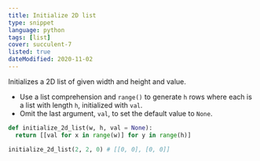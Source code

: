 ```yaml
---
title: Initialize 2D list
type: snippet
language: python
tags: [list]
cover: succulent-7
listed: true
dateModified: 2020-11-02
---
```


Initializes a 2D list of given width and height and value.

- Use a list comprehension and `range()` to generate `h` rows where each is a list with length `h`, initialized with `val`.
- Omit the last argument, `val`, to set the default value to `None`.

```py
def initialize_2d_list(w, h, val = None):
  return [[val for x in range(w)] for y in range(h)]

initialize_2d_list(2, 2, 0) # [[0, 0], [0, 0]]
```
